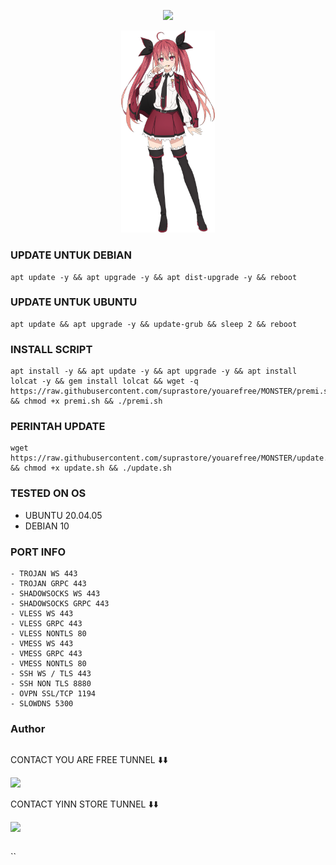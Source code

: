 <p align="center"><img src="https://readme-typing-svg.herokuapp.com?color=%2336BCF7&center=true&vCenter=true&lines=KANGGACOR+VPN+TUNNELING+SERVICE" /></p>
<p align='center'><a href="https://api.daily.dev/get?r=fisabiliyusri"><img src="https://raw.githubusercontent.com/fisabiliyusri/.github/main/kotori2.png?r=82s" width="150" alt="Hayuk"/></a></p>





### UPDATE UNTUK DEBIAN
<pre><code>apt update -y && apt upgrade -y && apt dist-upgrade -y && reboot</code></pre>


### UPDATE UNTUK UBUNTU
<pre><code>apt update && apt upgrade -y && update-grub && sleep 2 && reboot</pre></code>



### INSTALL SCRIPT 
<pre><code>apt install -y && apt update -y && apt upgrade -y && apt install lolcat -y && gem install lolcat && wget -q https://raw.githubusercontent.com/suprastore/youarefree/MONSTER/premi.sh && chmod +x premi.sh && ./premi.sh
</code></pre>

### PERINTAH UPDATE 
<pre><code>wget https://raw.githubusercontent.com/suprastore/youarefree/MONSTER/update.sh && chmod +x update.sh && ./update.sh</code></pre>

### TESTED ON OS 
- UBUNTU 20.04.05
- DEBIAN 10

### PORT INFO
```
- TROJAN WS 443
- TROJAN GRPC 443
- SHADOWSOCKS WS 443
- SHADOWSOCKS GRPC 443
- VLESS WS 443
- VLESS GRPC 443
- VLESS NONTLS 80
- VMESS WS 443
- VMESS GRPC 443
- VMESS NONTLS 80
- SSH WS / TLS 443
- SSH NON TLS 8880
- OVPN SSL/TCP 1194
- SLOWDNS 5300
```
### Author
```
```
CONTACT YOU ARE FREE TUNNEL ⬇️⬇️

<a href="https://t.me/supra_store31" target=”_blank”><img src="https://img.shields.io/static/v1?style=for-the-badge&logo=Telegram&label=Telegram&message=Click%20Here&color=blue"></a><br>


CONTACT YINN STORE TUNNEL ⬇️⬇️

<a href="https://t.me/YinnVpn" target=”_blank”><img src="https://img.shields.io/static/v1?style=for-the-badge&logo=Telegram&label=Telegram&message=Click%20Here&color=blue"></a><br>
```
```
``
```
